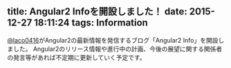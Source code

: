 title: Angular2 Infoを開設しました！
date: 2015-12-27 18:11:24
tags: Information
---

[@laco0416](https://twitter.com/laco0416)がAngular2の最新情報を発信するブログ「Angular2 Info」を開設しました。
Angular2のリリース情報や進行中の計画、今後の展望に関する関係者の発言等があれば不定期に更新していく予定です。
